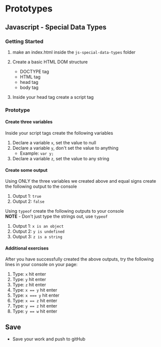 # Prototypes

## Javascript - Special Data Types 

### Getting Started

1. make an index.html inside the `js-special-data-types` folder

2. Create a basic HTML DOM structure
	- DOCTYPE tag
	- HTML tag
	- head tag
	- body tag

3. Inside your head tag create a script tag

### Prototype

#### Create three variables

Inside your script tags create the following variables

1. Declare a variable `x`, set the value to null
2. Declare a variable `y`, don't set the value to anything
	- Example: `var y;`
3. Declare a variable `z`, set the value to any string


#### Create some output

Using ONLY the three variables we created above and equal signs create the following output to the console

1. Output 1: `true`
2. Output 2: `false`

Using `typeof` create the following outputs to your console<br>
**NOTE** - Don't just type the strings out, use `typeof`

1. Output 1: `x is an object`
2. Output 2: `y is undefined`
3. Output 3: `z is a string`

#### Additional exercises

After you have successfully created the above outputs, try the following lines in your console on your page:

1. Type: `x` hit enter
2. Type: `y` hit enter
3. Type: `z` hit enter
4. Type: `x == y` hit enter
5. Type: `x === y` hit enter
6. Type: `x == z` hit enter
7. Type: `y == z` hit enter
8. Type: `y == w` hit enter

## Save
- Save your work and push to gitHub